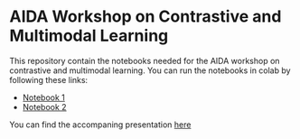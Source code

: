# AIDA Workshop on Contrastive and Multimodal Learning

This repository contain the notebooks needed for the AIDA workshop on contrastive and multimodal learning. You can run the notebooks in colab by following these links:

 - [Notebook 1](https://colab.research.google.com/github/eryl/aida-workshop-contrastive-learning/blob/main/notebooks/understanding_softmax.ipynb)
 - [Notebook 2](https://colab.research.google.com/github/eryl/aida-workshop-contrastive-learning/blob/main/notebooks/doing_away_with_a_softmax.ipynb)

You can find the accompaning presentation [here](https://docs.google.com/presentation/d/1sW-picZcWhqV6zCjJKGGqgLQaD2pdfMJ/edit?usp=sharing&ouid=116285713938211495704&rtpof=true&sd=true)

